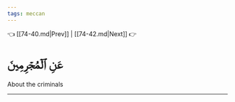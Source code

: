 ```yaml
---
tags: meccan
---
```


👈 [[74-40.md|Prev]] | [[74-42.md|Next]] 👉

# عَنِ ٱلۡمُجۡرِمِينَ

About the criminals

---

